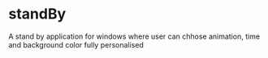 # standBy
A stand by application for windows where user can chhose animation, time and background color
fully personalised
